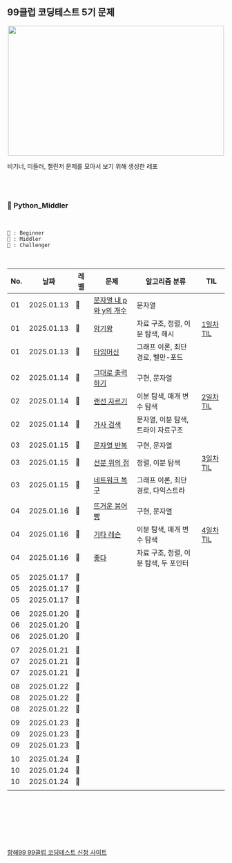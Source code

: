 ## 99클럽 코딩테스트 5기 문제

<p align="center">
    <img src="https://github.com/user-attachments/assets/2ed9d96f-6da7-49e2-b59d-454a4289720b" width="500" height="300" >
</p>

비기너, 미들러, 챌린저 문제를 모아서 보기 위해 생성한 레포

<br>
<br>

### 🍋 Python_Middler

<br>

```
🥚 : Beginner
🐣 : Middler
🐥 : Challenger
```

<br>

| No. | 날짜 | 레벨 | 문제 | 알고리즘 분류 | TIL |
|-----|-----|----|-----|-----|----|
| 01 | 2025.01.13 | 🥚&nbsp;&nbsp;&nbsp;| [문자열 내 p와 y의 개수](https://school.programmers.co.kr/learn/courses/30/lessons/12916) | 문자열 |  |
| 01 | 2025.01.13 | 🐣    | [암기왕](https://www.acmicpc.net/problem/2776) | 자료 구조, 정렬, 이분 탐색, 해시 | [1일차 TIL](https://youngone-kang.tistory.com/17) |
| 01 | 2025.01.13 | 🐥 | [타임머신](https://www.acmicpc.net/problem/11657) | 그래프 이론, 최단 경로, 벨만-포드 |  |
||
| 02 | 2025.01.14 | 🥚   | [그대로 출력하기](https://www.acmicpc.net/problem/11719) | 구현, 문자열 |  |
| 02 | 2025.01.14 | 🐣    | [랜선 자르기](https://www.acmicpc.net/problem/1654) | 이분 탐색, 매개 변수 탐색 | [2일차 TIL](https://youngone-kang.tistory.com/18) |
| 02 | 2025.01.14 | 🐥 | [가사 검색](https://school.programmers.co.kr/learn/courses/30/lessons/60060) | 문자열, 이분 탐색, 트라이 자료구조 |  |
||
| 03 | 2025.01.15 | 🥚   | [문자열 반복](https://www.acmicpc.net/problem/2675) | 구현, 문자열 |  |
| 03 | 2025.01.15 | 🐣    | [선분 위의 점](https://www.acmicpc.net/problem/11663) | 정렬, 이분 탐색 | [3일차 TIL](https://youngone-kang.tistory.com/19) |
| 03 | 2025.01.15 | 🐥 | [네트워크 복구](https://www.acmicpc.net/problem/2211) | 그래프 이론, 최단 경로, 다익스트라 |  |
||
| 04 | 2025.01.16 | 🥚   | [뜨거운 붕어빵](https://www.acmicpc.net/problem/11945) | 구현, 문자열 |  |
| 04 | 2025.01.16 | 🐣    | [기타 레슨](https://www.acmicpc.net/problem/2343) | 이분 탐색, 매개 변수 탐색 | [4일차 TIL](https://youngone-kang.tistory.com/20) |
| 04 | 2025.01.16 | 🐥 | [좋다](https://www.acmicpc.net/problem/1253) | 자료 구조, 정렬, 이분 탐색, 두 포인터 |  |
||
| 05 | 2025.01.17 | 🥚   | []() |  |  |
| 05 | 2025.01.17 | 🐣    | []() |  | []() |
| 05 | 2025.01.17 | 🐥 | []() |  |  |
||
| 06 | 2025.01.20 | 🥚   | []() |  |  |
| 06 | 2025.01.20 | 🐣    | []() |  | []() |
| 06 | 2025.01.20 | 🐥 | []() |  |  |
||
| 07 | 2025.01.21 | 🥚   | []() |  |  |
| 07 | 2025.01.21 | 🐣    | []() |  | []() |
| 07 | 2025.01.21 | 🐥 | []() |  |  |
||
| 08 | 2025.01.22 | 🥚   | []() |  |  |
| 08 | 2025.01.22 | 🐣    | []() |  | []() |
| 08 | 2025.01.22 | 🐥 | []() |  |  |
||
| 09 | 2025.01.23 | 🥚   | []() |  |  |
| 09 | 2025.01.23 | 🐣    | []() |  | []() |
| 09 | 2025.01.23 | 🐥 | []() |  |  |
||
| 10 | 2025.01.24 | 🥚   | []() |  |  |
| 10 | 2025.01.24 | 🐣    | []() |  | []() |
| 10 | 2025.01.24 | 🐥 | []() |  |  |
||

<br>
<br>
<br>
<br>
<br>
<br>

[항해99 99클럽 코딩테스트 신청 사이트](https://hanghae99.spartacodingclub.kr/99club-codingtest)